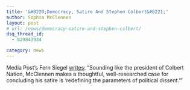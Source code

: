 ```yaml
---
title: '&#8220;Democracy, Satire And Stephen Colbert&#8221;'
author: Sophia McClennen
layout: post
# url: /news/democracy-satire-and-stephen-colbert/
dsq_thread_id:
  - 829843934

category: news
---
```

Media Post&#8217;s Fern Siegel [writes][1]: &#8220;Sounding like the president of Colbert Nation, McClennen makes a thoughtful, well-researched case for concluding his satire is &#8216;redefining the parameters of political dissent.&#8217;&#8221;

 [1]: http://www.mediapost.com/publications/article/181689/democracy-satire-and-stephen-colbert.html